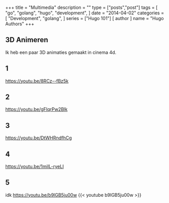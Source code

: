 +++
title = "Multimedia"
description = ""
type = ["posts","post"]
tags = [
    "go",
    "golang",
    "hugo",
    "development",
]
date = "2014-04-02"
categories = [
    "Development",
    "golang",
]
series = ["Hugo 101"]
[ author ]
  name = "Hugo Authors"
+++

## 3D Animeren

Ik heb een paar 3D animaties gemaakt in cinema 4d.

## 1

 https://youtu.be/8RCz--fBz5k


## 2

 https://youtu.be/gFlqrPw2Blk


 ## 3

 https://youtu.be/DtWHRndfhCg


 ## 4

 https://youtu.be/1miIL-ryeLI


 ## 5
idk
 https://youtu.be/b9lGB5ju00w
 {{< youtube b9lGB5ju00w >}}

